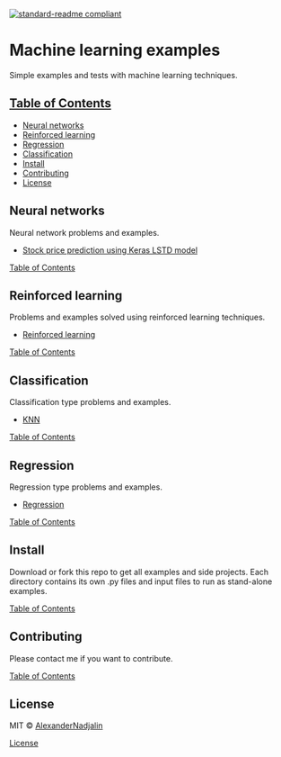 [![standard-readme compliant](https://img.shields.io/badge/ML-Machine%20Learning-lightgrey)](https://github.com/AlexanderNadjalin/Machine-learning/readme)

# Machine learning examples
Simple examples and tests with machine learning techniques.

## [Table of Contents](#table-of-contents)

- [Neural networks](Neural_networks)
- [Reinforced learning](Reinforced_learning)
- [Regression](#regression)
- [Classification](#classification)
- [Install](#install)
- [Contributing](#contributing)
- [License](#license)

## Neural networks
Neural network problems and examples.
* [Stock price prediction using Keras LSTD model](Neural_networks/LSTM_neural_network)

[Table of Contents](#table-of-contents)

## Reinforced learning
Problems and examples solved using reinforced learning techniques.
* [Reinforced learning](Reinforced_learning)

[Table of Contents](#table-of-contents)

## Classification
Classification type problems and examples.
* [KNN](Classification/KNN)

[Table of Contents](#table-of-contents)

## Regression
Regression type problems and examples.
* [Regression](Regression)

[Table of Contents](#table-of-contents)

## Install
Download or fork this repo to get all examples and side projects. Each directory contains its own .py files and input files to run as stand-alone examples.

[Table of Contents](#table-of-contents)

## Contributing
Please contact me if you want to contribute.

[Table of Contents](#table-of-contents)

## License
MIT &copy; [AlexanderNadjalin](https://github.com/AlexanderNadjalin)

[License](LICENSE)
